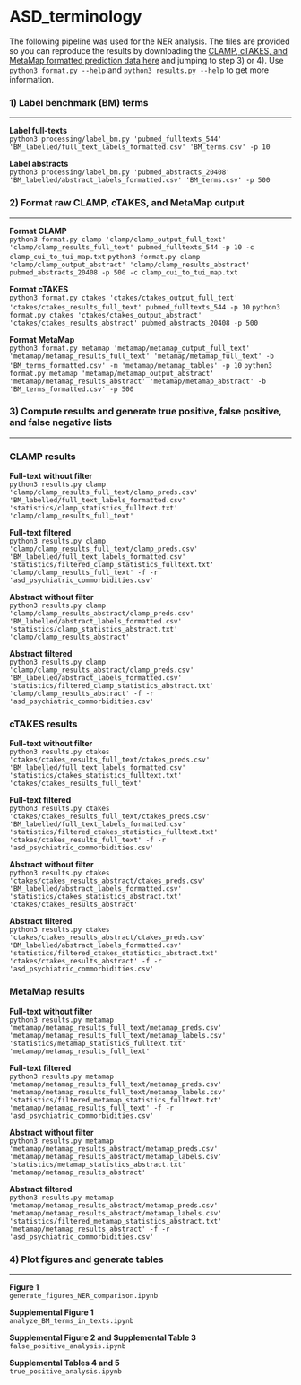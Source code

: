 # ASD_terminology

The following pipeline was used for the NER analysis. The files are provided so you can reproduce the results by downloading the [CLAMP, cTAKES, and MetaMap formatted prediction data here](https://drive.google.com/file/d/1eCLLxvbCbwZ0ewGfNITa_GyZkNf8-f_9/view?usp=sharing) and jumping to step 3) or 4). Use `python3 format.py --help` and `python3 results.py --help` to get more information.

### 1) Label benchmark (BM) terms 
------

**Label full-texts**  
`python3 processing/label_bm.py 'pubmed_fulltexts_544' 'BM_labelled/full_text_labels_formatted.csv' 'BM_terms.csv' -p 10`

**Label abstracts**  
`python3 processing/label_bm.py 'pubmed_abstracts_20408' 'BM_labelled/abstract_labels_formatted.csv' 'BM_terms.csv' -p 500`


### 2) Format raw CLAMP, cTAKES, and MetaMap output  
------

**Format CLAMP**  
`python3 format.py clamp 'clamp/clamp_output_full_text' 'clamp/clamp_results_full_text' pubmed_fulltexts_544 -p 10 -c clamp_cui_to_tui_map.txt`
`python3 format.py clamp 'clamp/clamp_output_abstract' 'clamp/clamp_results_abstract' pubmed_abstracts_20408 -p 500 -c clamp_cui_to_tui_map.txt`

**Format cTAKES**   
`python3 format.py ctakes 'ctakes/ctakes_output_full_text' 'ctakes/ctakes_results_full_text' pubmed_fulltexts_544 -p 10`
`python3 format.py ctakes 'ctakes/ctakes_output_abstract' 'ctakes/ctakes_results_abstract' pubmed_abstracts_20408 -p 500`

**Format MetaMap**  
`python3 format.py metamap 'metamap/metamap_output_full_text' 'metamap/metamap_results_full_text' 'metamap/metamap_full_text' -b 'BM_terms_formatted.csv' -m 'metamap/metamap_tables' -p 10`
`python3 format.py metamap 'metamap/metamap_output_abstract' 'metamap/metamap_results_abstract' 'metamap/metamap_abstract' -b 'BM_terms_formatted.csv' -p 500`


### 3) Compute results and generate true positive, false positive, and false negative lists  
------

### CLAMP results  

**Full-text without filter**  
`python3 results.py clamp 'clamp/clamp_results_full_text/clamp_preds.csv' 'BM_labelled/full_text_labels_formatted.csv' 'statistics/clamp_statistics_fulltext.txt' 'clamp/clamp_results_full_text'`

**Full-text filtered**  
`python3 results.py clamp 'clamp/clamp_results_full_text/clamp_preds.csv' 'BM_labelled/full_text_labels_formatted.csv' 'statistics/filtered_clamp_statistics_fulltext.txt' 'clamp/clamp_results_full_text' -f -r 'asd_psychiatric_commorbidities.csv'`

**Abstract without filter**  
`python3 results.py clamp 'clamp/clamp_results_abstract/clamp_preds.csv' 'BM_labelled/abstract_labels_formatted.csv' 'statistics/clamp_statistics_abstract.txt' 'clamp/clamp_results_abstract'`

**Abstract filtered**  
`python3 results.py clamp 'clamp/clamp_results_abstract/clamp_preds.csv' 'BM_labelled/abstract_labels_formatted.csv' 'statistics/filtered_clamp_statistics_abstract.txt' 'clamp/clamp_results_abstract' -f -r 'asd_psychiatric_commorbidities.csv'`


### cTAKES results

**Full-text without filter**  
`python3 results.py ctakes 'ctakes/ctakes_results_full_text/ctakes_preds.csv' 'BM_labelled/full_text_labels_formatted.csv' 'statistics/ctakes_statistics_fulltext.txt' 'ctakes/ctakes_results_full_text'`

**Full-text filtered**  
`python3 results.py ctakes 'ctakes/ctakes_results_full_text/ctakes_preds.csv' 'BM_labelled/full_text_labels_formatted.csv' 'statistics/filtered_ctakes_statistics_fulltext.txt' 'ctakes/ctakes_results_full_text' -f -r 'asd_psychiatric_commorbidities.csv'`

**Abstract without filter**  
`python3 results.py ctakes 'ctakes/ctakes_results_abstract/ctakes_preds.csv' 'BM_labelled/abstract_labels_formatted.csv' 'statistics/ctakes_statistics_abstract.txt' 'ctakes/ctakes_results_abstract'`

**Abstract filtered**   
`python3 results.py ctakes 'ctakes/ctakes_results_abstract/ctakes_preds.csv' 'BM_labelled/abstract_labels_formatted.csv' 'statistics/filtered_ctakes_statistics_abstract.txt' 'ctakes/ctakes_results_abstract' -f -r 'asd_psychiatric_commorbidities.csv'`


### MetaMap results

**Full-text without filter**  
`python3 results.py metamap 'metamap/metamap_results_full_text/metamap_preds.csv' 'metamap/metamap_results_full_text/metamap_labels.csv' 'statistics/metamap_statistics_fulltext.txt' 'metamap/metamap_results_full_text'`

**Full-text filtered**  
`python3 results.py metamap 'metamap/metamap_results_full_text/metamap_preds.csv' 'metamap/metamap_results_full_text/metamap_labels.csv' 'statistics/filtered_metamap_statistics_fulltext.txt' 'metamap/metamap_results_full_text' -f -r 'asd_psychiatric_commorbidities.csv'`

**Abstract without filter**  
`python3 results.py metamap 'metamap/metamap_results_abstract/metamap_preds.csv' 'metamap/metamap_results_abstract/metamap_labels.csv' 'statistics/metamap_statistics_abstract.txt' 'metamap/metamap_results_abstract'`

**Abstract filtered**  
`python3 results.py metamap 'metamap/metamap_results_abstract/metamap_preds.csv' 'metamap/metamap_results_abstract/metamap_labels.csv' 'statistics/filtered_metamap_statistics_abstract.txt' 'metamap/metamap_results_abstract' -f -r 'asd_psychiatric_commorbidities.csv'`


### 4) Plot figures and generate tables 
------

**Figure 1**  
`generate_figures_NER_comparison.ipynb`

**Supplemental Figure 1**  
`analyze_BM_terms_in_texts.ipynb`

**Supplemental Figure 2 and Supplemental Table 3**  
`false_positive_analysis.ipynb`

**Supplemental Tables 4 and 5**  
`true_positive_analysis.ipynb`
